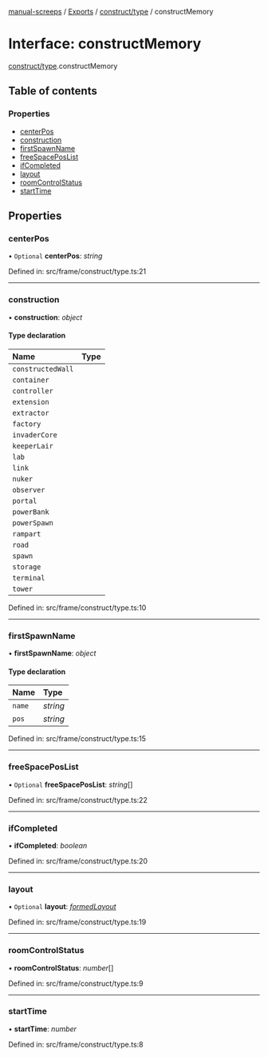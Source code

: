 [manual-screeps](../README.md) / [Exports](../modules.md) / [construct/type](../modules/construct_type.md) / constructMemory

# Interface: constructMemory

[construct/type](../modules/construct_type.md).constructMemory

## Table of contents

### Properties

- [centerPos](construct_type.constructmemory.md#centerpos)
- [construction](construct_type.constructmemory.md#construction)
- [firstSpawnName](construct_type.constructmemory.md#firstspawnname)
- [freeSpacePosList](construct_type.constructmemory.md#freespaceposlist)
- [ifCompleted](construct_type.constructmemory.md#ifcompleted)
- [layout](construct_type.constructmemory.md#layout)
- [roomControlStatus](construct_type.constructmemory.md#roomcontrolstatus)
- [startTime](construct_type.constructmemory.md#starttime)

## Properties

### centerPos

• `Optional` **centerPos**: *string*

Defined in: src/frame/construct/type.ts:21

___

### construction

• **construction**: *object*

#### Type declaration

| Name | Type |
| :------ | :------ |
| `constructedWall` |  |
| `container` |  |
| `controller` |  |
| `extension` |  |
| `extractor` |  |
| `factory` |  |
| `invaderCore` |  |
| `keeperLair` |  |
| `lab` |  |
| `link` |  |
| `nuker` |  |
| `observer` |  |
| `portal` |  |
| `powerBank` |  |
| `powerSpawn` |  |
| `rampart` |  |
| `road` |  |
| `spawn` |  |
| `storage` |  |
| `terminal` |  |
| `tower` |  |

Defined in: src/frame/construct/type.ts:10

___

### firstSpawnName

• **firstSpawnName**: *object*

#### Type declaration

| Name | Type |
| :------ | :------ |
| `name` | *string* |
| `pos` | *string* |

Defined in: src/frame/construct/type.ts:15

___

### freeSpacePosList

• `Optional` **freeSpacePosList**: *string*[]

Defined in: src/frame/construct/type.ts:22

___

### ifCompleted

• **ifCompleted**: *boolean*

Defined in: src/frame/construct/type.ts:20

___

### layout

• `Optional` **layout**: [*formedLayout*](../modules/construct_type.md#formedlayout)

Defined in: src/frame/construct/type.ts:19

___

### roomControlStatus

• **roomControlStatus**: *number*[]

Defined in: src/frame/construct/type.ts:9

___

### startTime

• **startTime**: *number*

Defined in: src/frame/construct/type.ts:8
